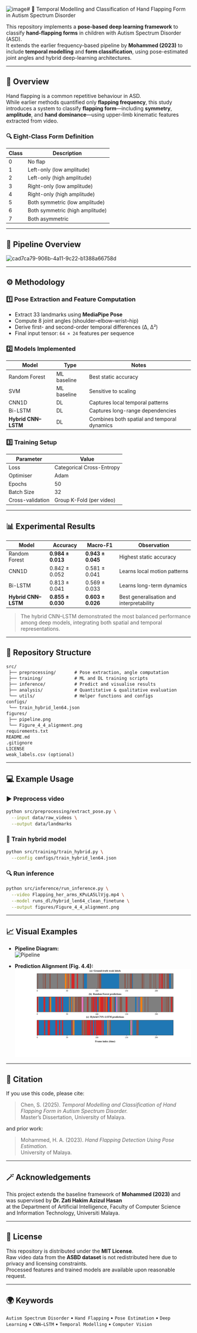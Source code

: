 <img width="408" height="122" alt="image" src="https://github.com/user-attachments/assets/36b1811c-c844-444c-8844-8867246fd4f1" /># 🧠 Temporal Modelling and Classification of Hand Flapping Form in Autism Spectrum Disorder

This repository implements a **pose-based deep learning framework** to classify **hand-flapping forms** in children with Autism Spectrum Disorder (ASD).  
It extends the earlier frequency-based pipeline by **Mohammed (2023)** to include **temporal modelling** and **form classification**, using pose-estimated joint angles and hybrid deep-learning architectures.

---

## 📖 Overview

Hand flapping is a common repetitive behaviour in ASD.  
While earlier methods quantified only **flapping frequency**, this study introduces a system to classify **flapping form**—including **symmetry**, **amplitude**, and **hand dominance**—using upper-limb kinematic features extracted from video.

### 🔍 Eight-Class Form Definition

| Class | Description |
|-------|--------------|
| 0 | No flap |
| 1 | Left-only (low amplitude) |
| 2 | Left-only (high amplitude) |
| 3 | Right-only (low amplitude) |
| 4 | Right-only (high amplitude) |
| 5 | Both symmetric (low amplitude) |
| 6 | Both symmetric (high amplitude) |
| 7 | Both asymmetric |

---

## 🧩 Pipeline Overview

<img width="408" height="122" alt="cad7ca79-906b-4a11-9c22-b1388a66758d" src="https://github.com/user-attachments/assets/b1d2fe2d-bbf1-4cac-8fbb-e96599e55fba" />


---

## ⚙️ Methodology

### 1️⃣ Pose Extraction and Feature Computation
- Extract 33 landmarks using **MediaPipe Pose**
- Compute 8 joint angles (shoulder–elbow–wrist–hip)
- Derive first- and second-order temporal differences (Δ, Δ²)
- Final input tensor: `64 × 24` features per sequence

### 2️⃣ Models Implemented
| Model | Type | Notes |
|--------|------|-------|
| Random Forest | ML baseline | Best static accuracy |
| SVM | ML baseline | Sensitive to scaling |
| CNN1D | DL | Captures local temporal patterns |
| Bi-LSTM | DL | Captures long-range dependencies |
| **Hybrid CNN–LSTM** | DL | Combines both spatial and temporal dynamics |

### 3️⃣ Training Setup
| Parameter | Value |
|------------|--------|
| Loss | Categorical Cross-Entropy |
| Optimiser | Adam |
| Epochs | 50 |
| Batch Size | 32 |
| Cross-validation | Group K-Fold (per video) |

---

## 📊 Experimental Results

| Model | Accuracy | Macro-F1 | Observation |
|--------|-----------|-----------|-------------|
| Random Forest | **0.984 ± 0.013** | **0.943 ± 0.045** | Highest static accuracy |
| CNN1D | 0.842 ± 0.052 | 0.581 ± 0.041 | Learns local motion patterns |
| Bi-LSTM | 0.813 ± 0.041 | 0.569 ± 0.033 | Learns long-term dynamics |
| **Hybrid CNN–LSTM** | **0.855 ± 0.030** | **0.603 ± 0.026** | Best generalisation and interpretability |

> The hybrid CNN–LSTM demonstrated the most balanced performance among deep models, integrating both spatial and temporal representations.

---

## 🧮 Repository Structure

```
src/
 ├── preprocessing/       # Pose extraction, angle computation
 ├── training/            # ML and DL training scripts
 ├── inference/           # Predict and visualise results
 ├── analysis/            # Quantitative & qualitative evaluation
 └── utils/               # Helper functions and configs
configs/
 └── train_hybrid_len64.json
figures/
 ├── pipeline.png
 └── Figure_4_4_alignment.png
requirements.txt
README.md
.gitignore
LICENSE
weak_labels.csv (optional)
```

---

## 💻 Example Usage

### ▶️ Preprocess video
```bash
python src/preprocessing/extract_pose.py \
  --input data/raw_videos \
  --output data/landmarks
```

### 🧠 Train hybrid model
```bash
python src/training/train_hybrid.py \
  --config configs/train_hybrid_len64.json
```

### 🔍 Run inference
```bash
python src/inference/run_inference.py \
  --video Flapping_her_arms_KPuLA5LlVjg.mp4 \
  --model runs_dl/hybrid_len64_clean_finetune \
  --output figures/Figure_4_4_alignment.png
```

---

## 📈 Visual Examples

- **Pipeline Diagram:**  
  ![Pipeline](figures/pipeline.png)

- **Prediction Alignment (Fig. 4.4):**  
  ![Predictions](figures/Figure_4_4_alignment.png)

---

## 🧭 Citation

If you use this code, please cite:

> Chen, S. (2025). *Temporal Modelling and Classification of Hand Flapping Form in Autism Spectrum Disorder.*  
> Master’s Dissertation, University of Malaya.

and prior work:

> Mohammed, H. A. (2023). *Hand Flapping Detection Using Pose Estimation.*  
> University of Malaya.

---

## 🪄 Acknowledgements

This project extends the baseline framework of **Mohammed (2023)** and was supervised by **Dr. Zati Hakim Azizul Hasan**  
at the Department of Artificial Intelligence, Faculty of Computer Science and Information Technology, Universiti Malaya.

---

## 🧩 License

This repository is distributed under the **MIT License**.  
Raw video data from the **ASBD dataset** is not redistributed here due to privacy and licensing constraints.  
Processed features and trained models are available upon reasonable request.

---

## 🌍 Keywords

`Autism Spectrum Disorder` • `Hand Flapping` • `Pose Estimation` • `Deep Learning` • `CNN–LSTM` • `Temporal Modelling` • `Computer Vision`
